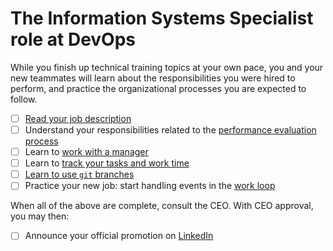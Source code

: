 # The Information Systems Specialist role at DevOps

While you finish up technical training topics at your own pace, you and your new teammates will learn about the responsibilities you were hired to perform, and practice the organizational processes you are expected to follow.

- [ ] [Read your job description](https://github.com/dewv/procedures/blob/master/personnel/jobDescriptionSpecialist.md)
- [ ] Understand your responsibilities related to the [performance evaluation process](https://github.com/dewv/procedures/blob/master/personnel/performanceEvaluationProcess.md)
- [ ] Learn to [work with a manager](./workingWithAManager.md)
- [ ] Learn to [track your tasks and work time](./trackingYourTasksAndWorkTime.md)
- [ ] [Learn to use `git` branches](https://github.com/dewv/procedures/blob/master/git/workingBranch.md)
- [ ] Practice your new job: start handling events in the [work loop](https://github.com/dewv/procedures/blob/master/workLoop.md)

When all of the above are complete, consult the CEO. With CEO approval, you may then:

- [ ] Announce your official promotion on [LinkedIn](https://linkedin.com/)

